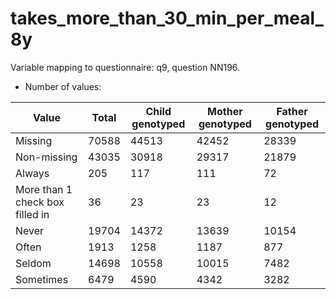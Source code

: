 # takes_more_than_30_min_per_meal_8y
Variable mapping to questionnaire: q9, question NN196.
- Number of values:

| Value | Total | Child genotyped | Mother genotyped | Father genotyped |
| ----- | ----- | --------------- | ---------------- | ---------------- |
| Missing | 70588 | 44513 | 42452 | 28339 |
| Non-missing | 43035 | 30918 | 29317 | 21879 |
| Always | 205 | 117 | 111 |72 |
| More than 1 check box filled in | 36 | 23 | 23 |12 |
| Never | 19704 | 14372 | 13639 |10154 |
| Often | 1913 | 1258 | 1187 |877 |
| Seldom | 14698 | 10558 | 10015 |7482 |
| Sometimes | 6479 | 4590 | 4342 |3282 |



